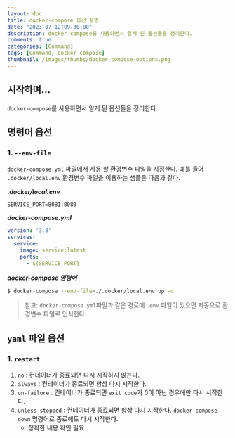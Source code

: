 ```yaml
---
layout: doc
title: docker-compose 옵션 설명
date: "2023-07-12T09:30:00"
description: docker-compose를 사용하면서 알게 된 옵션들을 정리한다.
comments: true
categories: [Command]
tags: [Command, docker-compose]
thumbnail: /images/thumbs/docker-compose-options.png
---
```


## 시작하며...
`docker-compose`를 사용하면서 알게 된 옵션들을 정리한다.

## 명령어 옵션
### 1. `--env-file`
`docker-compose.yml` 파일에서 사용 할 환경변수 파일을 지정한다.
예를 들어 `.docker/local.env` 환경변수 파일을 이용하는 샘플은 다음과 같다.

***.docker/local.env***
```dotenv
SERVICE_PORT=8081:8080
```

***docker-compose.yml***
```yaml
version: '3.8'
services:
  service:
    image: service:latest
    ports:
      - ${SERVICE_PORT}
```

***docker-compose 명령어***
```bash
$ docker-compose --env-file=./.docker/local.env up -d
```
> 참고:
> `docker-compose.yml`파일과 같은 경로에 `.env` 파일이 있으면 자동으로 환경변수 파일로 인식한다.


## `yaml` 파일 옵션

### 1. `restart`
1. `no` : 컨테이너가 종료되면 다시 시작하지 않는다.
2. `always` : 컨테이너가 종료되면 항상 다시 시작한다.
3. `on-failure` : 컨테이너가 종료되면 `exit code`가 0이 아닌 경우에만 다시 시작한다.
4. `unless-stopped` : 컨테이너가 종료되면 항상 다시 시작한다. `docker-compose down` 명령어로 종료해도 다시 시작한다.
   * 정확한 내용 확인 필요

